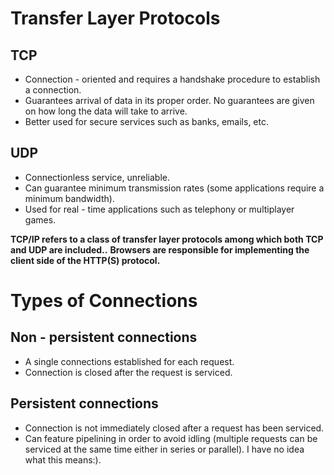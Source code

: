 
# Transfer Layer Protocols 

## TCP 

- Connection - oriented and requires a handshake procedure to establish a connection. 
- Guarantees arrival of data in its proper order. No guarantees are given on how long the data will take to arrive. 
- Better used for secure services such as banks, emails, etc.

## UDP

- Connectionless service, unreliable. 
- Can guarantee minimum transmission rates (some applications require a minimum bandwidth). 
- Used for real - time applications such as telephony or multiplayer games. 

**TCP/IP refers to a class of transfer layer protocols among which both TCP and UDP are included..**
**Browsers are responsible for implementing the client side of the HTTP(S) protocol.**

# Types of Connections 

## Non - persistent connections 

- A single connections established for each request. 
- Connection is closed after the request is serviced. 

## Persistent connections 

- Connection is not immediately closed after a request has been serviced. 
- Can feature pipelining in order to avoid idling (multiple requests can be serviced at the same time either in series or parallel). I have no idea what this means:). 
